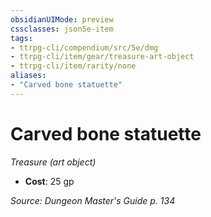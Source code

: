 ```yaml
---
obsidianUIMode: preview
cssclasses: json5e-item
tags:
- ttrpg-cli/compendium/src/5e/dmg
- ttrpg-cli/item/gear/treasure-art-object
- ttrpg-cli/item/rarity/none
aliases: 
- "Carved bone statuette"
---
```

# Carved bone statuette
*Treasure (art object)*  


- **Cost**: 25 gp

*Source: Dungeon Master's Guide p. 134*